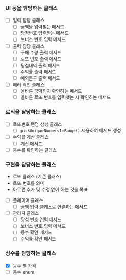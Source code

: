 
### UI 등을 담당하는 클래스
- [ ] 입력 담당 클래스
    - [ ] 금액을 입력받는 메서드
    - [ ] 당첨번호 입력받는 메서드
    - [ ] 보너스 번호 입력 메서드
- [ ] 출력 담당 클래스
    - [ ] 구매 수량 출력 메서드
    - [ ] 로또 번호 출력 메서드
    - [ ] 당첨내역 출력 메서드
    - [ ] 수익률 출력 메서드
    - [ ] 예외문구 출력 메서드
- [ ] 에러 확인 클래스
    - [ ] 올바른 금액인지 확인하는 메서드
    - [ ] 올바른 로또 번호를 입력했는 지 확인하는 메서드

### 로직을 담당하는 클래스
- [ ] 로또번호 랜덤 생성 클래스
    - [ ] `pickUniqueNumbersInRange()` 사용하여 메서드 생성
- [ ] 수익률 계산 클래스
    - [ ] 계산 메서드
- [ ] 등수를 확인하는 클래스

### 구현을 담당하는 클래스
-  로또 클래스 (기존 클래스)
- 로또 번호를 의미
- 아무런 추가 및 수정 없이 하는 것을 목표
- [ ] 플레이어 클래스
    - [ ] 금액 입력 클래스로 연결하는 메서드
- [ ] 관리자 클래스
    - [ ] 당첨 번호 입력 메서드
    - [ ] 보너스 번호 입력 메서드
    - [ ] 등수 확인 메서드
    - [ ] 수익륙 확인 메서드

### 상수를 담당하는 클래스
- [X] 등수 별 가격
- [ ] 등수 enum
